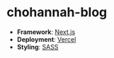 # chohannah-blog

- **Framework**: [Next.js](https://nextjs.org/)
- **Deployment**: [Vercel](https://vercel.com)
- **Styling**: [SASS](https://sass-lang.com/)
